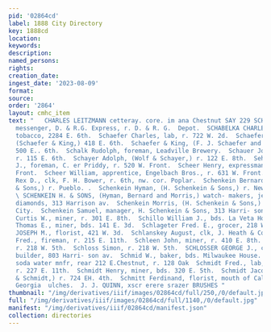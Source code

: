 ```yaml
---
pid: '02864cd'
label: 1888 City Directory
key: 1888cd
location: 
keywords: 
description: 
named_persons: 
rights: 
creation_date: 
ingest_date: '2023-08-09'
format: 
source: 
order: '2864'
layout: cmhc_item
text: "   CHARLES LEITZMANN cetteray. core. im ana Chestnut SAY 229 SCH Sayre Hallett,
  messenger, D. & R.G. Express, r. D. & R. G.  Depot.  SCHABELKA CHARLES, cigars and
  tobacco, 2284 E. 6th.  Schaefer Charles, lab, r. 722 W. 2d.  Schaefer Fred. J.,
  (Schaefer & King,) 418 E. 6th.  Schaefer & King, (F. J. Schaefer and L. King,) bakery,
  500 E.. 6th.  Schalk Rudolph, foreman, Leadville Brewery.  Schauer Joseph H., barber,
  r. 115 E. 6th.  Schayer Adolph, (Wolf & Schayer,) r. 122 E. 8th.  Seheer Charles
  J., foreman, C. er Priddy, r. 520 W. Front.  Scheer Henry, expressman, r. 631 W.
  Front.  Scheer William, apprentice, Engelbach Bros., r. 631 W. Front.  Scheiber
  Rex D., clk, F. H. Bower, r. 6th, nw. cor. Poplar.  Schenkein Bernard, (H. Schenkein
  & Sons,) r. Pueblo. .  Schenkein Hyman, (H. Schenkein & Sons,) r. New York City.
  \ SCHENKEIN H. & SONS, (Hyman, Bernard and Morris,) watch- makers, jewelers and
  diamonds, 313 Harrison av.  Schenkein Morris, (H. Schenkein & Sons,) r. New York
  City.  Schenkein Samuel, manager, H. Schenkein & Sons, 313 Harri- son av.  Schermerhorn
  Curtis W., miner, r. 301 E. 8th.  Schillo William J., bds. La Veta House.  Schissler
  Thomas E., miner, bds. 141 E. 3d.  Schlageter Fred. E., grocer, 218 W. 4th.  SCHLAGETER
  JOSEPH M., florist, 421 W. 3d.  Schlanskey August, clk, J. Heath & Co.  Schiausser
  Fred., fireman, r. 215 E. 11th.  Schleen John, miner, r. 410 E. 8th.  Schloss Jacob,
  r. 218 W. 5th.  Schloss Simon, r. 218 W. 5th.  SCHLOSSER GEORGE J., carpenter and
  builder, 803 Harri- son av.  Schmid W., baker, bds. Milwaukee House.  Schmidt Frank,
  soda water mnfr, rear 212 E.Chestnut, r. 128 Oak  Schmidt Fred., lab, J. Marquart,
  r. 227 E. 11th.  Schmidt Henry, miner, bds. 320 E. 5th.  Schmidt Jacob, (Mangold
  & Schmidt,) r. 724 EH. 4th.  Schmitt Ferdinand, florist, mouth of California and
  Georgia  ulches.  J. J. QUINN, xscr erere srazer BRUSHES "
thumbnail: "/img/derivatives/iiif/images/02864cd/full/250,/0/default.jpg"
full: "/img/derivatives/iiif/images/02864cd/full/1140,/0/default.jpg"
manifest: "/img/derivatives/iiif/02864cd/manifest.json"
collection: directories
---
```

